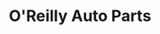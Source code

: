 ---
title: "O'Reilly Auto Parts"
url: /san-diego/oreilly-auto-parts-waring-road/
shop: car parts
---